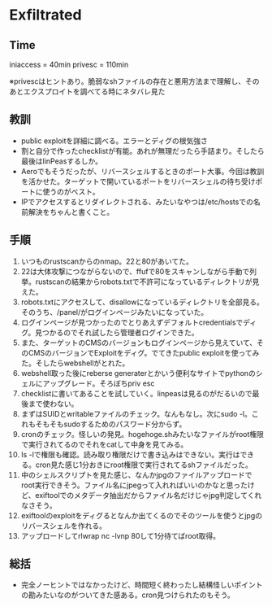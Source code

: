 # Exfiltrated
## Time
iniaccess = 40min
privesc = 110min
  
※privescはヒントあり。脆弱なshファイルの存在と悪用方法まで理解し、そのあとエクスプロイトを調べてる時にネタバレ見た

## 教訓
- public exploitを詳細に調べる。エラーとディグの根気強さ
- 割と自分で作ったchecklistが有能。あれが無理だったら手詰まり。そしたら最後はlinPeasするしか。
- Aeroでもそうだったが、リバースシェルするときのポート大事。今回は教訓を活かせた。ターゲットで開いているポートをリバースシェルの待ち受けポートに使うのがベスト。
- IPでアクセスするとリダイレクトされる、みたいなやつは/etc/hostsでの名前解決をちゃんと書くこと。

## 手順
1. いつものrustscanからのnmap。22と80があいてた。
2. 22は大体攻撃につながらないので、ffufで80をスキャンしながら手動で列挙。rustscanの結果からrobots.txtで不許可になっているディレクトリが見えた。
3. robots.txtにアクセスして、disallowになっているディレクトリを全部見る。そのうち、/panel/がログインページみたいになっていた。
4. ログインページが見つかったのでとりあえずデフォルトcredentialsでディグ。見つかるのでそれ試したら管理者ログインできた。
5. また、ターゲットのCMSのバージョンもログインページから見えていて、そのCMSのバージョンでExploitをディグ。でてきたpublic exploitを使ってみた。そしたらwebshellがとれた。
6. webshell取った後にreberse generaterとかいう便利なサイトでpythonのシェルにアップグレード。そろぼちpriv esc
7. checklistに書いてあることを試していく。linpeasは見るのがだるいので最後まで使わない。
8. まずはSUIDとwritableファイルのチェック。なんもなし。次にsudo -l。これもそもそもsudoするためのパスワード分からず。
9. cronのチェック。怪しいの発見。hogehoge.shみたいなファイルがroot権限で実行されてるのでそれをcatして中身を見てみる。
10. ls -lで権限も確認。読み取り権限だけで書き込みはできない。実行はできる。cron見た感じ1分おきにroot権限で実行されてるshファイルだった。
11. 中のシェルスクリプトを見た感じ、なんかjpgのファイルアップロードでroot実行できそう。ファイル名にjpegって入れればいいのかなと思ったけど、exiftoolでのメタデータ抽出だからファイル名だけじゃjpg判定してくれなさそう。
12. exiftoolのexploitをディグるとなんか出てくるのでそのツールを使うとjpgのリバースシェルを作れる。
13. アップロードしてrlwrap nc -lvnp 80して1分待てばroot取得。  

## 総括
- 完全ノーヒントではなかったけど、時間短く終わったし結構怪しいポイントの勘みたいなのがついてきた感ある。cron見つけられたのもそう。